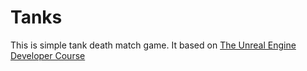 # Tanks
This is  simple tank death  match  game. It based  on [The Unreal Engine Developer Course](https://www.udemy.com/unrealcourse/learn/v4/overview)
